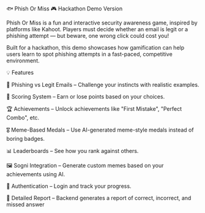 🐟 Phish Or Miss
🎮 Hackathon Demo Version

Phish Or Miss is a fun and interactive security awareness game, inspired by platforms like Kahoot. Players must decide whether an email is legit or a phishing attempt — but beware, one wrong click could cost you!

Built for a hackathon, this demo showcases how gamification can help users learn to spot phishing attempts in a fast-paced, competitive environment.

💡 Features

🔐 Phishing vs Legit Emails – Challenge your instincts with realistic examples.

🧠 Scoring System – Earn or lose points based on your choices.

🏆 Achievements – Unlock achievements like "First Mistake", "Perfect Combo", etc.

🎖️ Meme-Based Medals – Use AI-generated meme-style medals instead of boring badges.

📊 Leaderboards – See how you rank against others.

🖼️ Sogni Integration – Generate custom memes based on your achievements using AI.

👥 Authentication – Login and track your progress.

📄 Detailed Report – Backend generates a report of correct, incorrect, and missed answer
